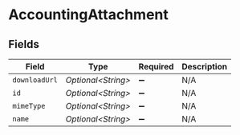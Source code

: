 # AccountingAttachment


## Fields

| Field               | Type                | Required            | Description         |
| ------------------- | ------------------- | ------------------- | ------------------- |
| `downloadUrl`       | *Optional\<String>* | :heavy_minus_sign:  | N/A                 |
| `id`                | *Optional\<String>* | :heavy_minus_sign:  | N/A                 |
| `mimeType`          | *Optional\<String>* | :heavy_minus_sign:  | N/A                 |
| `name`              | *Optional\<String>* | :heavy_minus_sign:  | N/A                 |